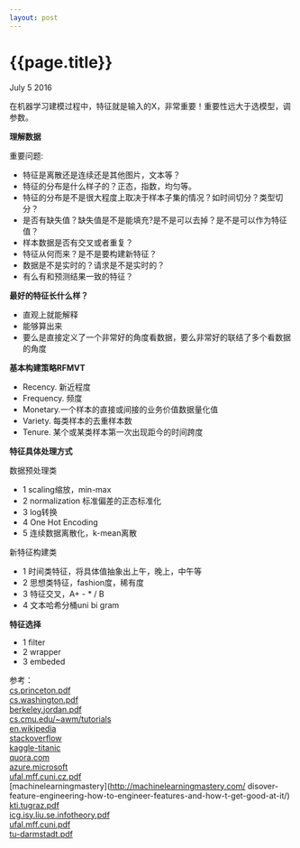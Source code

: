 ```yaml
---
layout: post
---
```


{{page.title}}
====
<p class="meta">July 5 2016</p>

在机器学习建模过程中，特征就是输入的X，非常重要！重要性远大于选模型，调参数。

**理解数据**

重要问题: 
 - 特征是离散还是连续还是其他图片，文本等？    
 - 特征的分布是什么样子的？正态，指数，均匀等。    
 - 特征的分布是不是很大程度上取决于样本子集的情况？如时间切分？类型切分？    
 - 是否有缺失值？缺失值是不是能填充?是不是可以去掉？是不是可以作为特征值？  
 - 样本数据是否有交叉或者重复？  
 - 特征从何而来？是不是要构建新特征？  
 - 数据是不是实时的？请求是不是实时的？  
 - 有么有和预测结果一致的特征？  

**最好的特征长什么样？**   

 - 直观上就能解释  
 - 能够算出来  
 - 要么是直接定义了一个非常好的角度看数据，要么非常好的联结了多个看数据的角度  

**基本构建策略RFMVT**  

 - Recency. 新近程度  
 - Frequency. 频度  
 - Monetary.一个样本的直接或间接的业务价值数据量化值  
 - Variety. 每类样本的去重样本数  
 - Tenure. 某个或某类样本第一次出现距今的时间跨度  

**特征具体处理方式**  

   数据预处理类  
   
   - 1 scaling缩放，min-max  
   - 2 normalization 标准偏差的正态标准化  
   - 3 log转换    
   - 4 One Hot Encoding  
   - 5 连续数据离散化，k-mean离散  
  
  新特征构建类  

   - 1 时间类特征，将具体值抽象出上午，晚上，中午等
   - 2 思想类特征，fashion度，稀有度
   - 3 特征交叉，A+ - \* / B
   - 4 文本哈希分桶uni bi gram
    
**特征选择**  

   - 1 filter  
   - 2 wrapper  
   - 3 embeded  

参考：  
   [cs.princeton.pdf](http://www.cs.princeton.edu/courses/archive/spring10/cos424/slides/18-feat.pdf)  
   [cs.washington.pdf](http://homes.cs.washington.edu/~pedrod/papers/cacm12.pdf)  
   [berkeley.jordan.pdf](https://people.eecs.berkeley.edu/~jordan/courses/294-fall09/lectures/feature/slides.pdf)  
   [cs.cmu.edu/~awm/tutorials](http://www.cs.cmu.edu/~awm/tutorials)  
   [en.wikipedia](https://en.wikipedia.org/wiki/Feature_engineering)  
   [stackoverflow](http://stackoverflow.com/questions/2674430/how-to-engineer-features-for-machine-learning)  
   [kaggle-titanic](http://trevorstephens.com/kaggle-titanic-tutorial/r-part-4-feature-engineering/)  
   [quora.com](https://www.quora.com/What-are-some-best-practices-in-Feature-Engineering)  
   [azure.microsoft](https://azure.microsoft.com/en-us/documentation/articles/machine-learning-feature-selection-and-engineering/)  
   [ufal.mff.cuni.cz.pdf](https://ufal.mff.cuni.cz/~zabokrtsky/courses/npfl104/html/feature_engineering.pdf)  
   [machinelearningmastery](http://machinelearningmastery.com/ disover-feature-engineering-how-to-engineer-features-and-how-t-get-good-at-it/)  
   [kti.tugraz.pdf](http://kti.tugraz.at/staff/denis/courses/kddm1/fatureengineering.pdf)  
   [icg.isy.liu.se.infotheory.pdf](http://www.icg.isy.li.se/courses/infotheory/lect1.pdf)  
   [ufal.mff.cuni.pdf](http://umff.cuni.cz/~zabokrtsky/courses/npfl104/html/feature_engineering.pdf)     
   [tu-darmstadt.pdf](http://www.ke.tu-darmstadt.de/lehre/archiv/ss06/web-mining/wm-features.pdf)  
